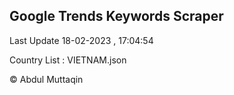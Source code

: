 

## Google Trends Keywords Scraper 
 
Last Update 18-02-2023 , 17:04:54

Country List :
VIETNAM.json



© Abdul Muttaqin 
